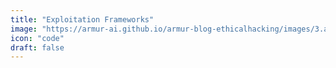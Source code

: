 ```yaml
---
title: "Exploitation Frameworks"
image: "https://armur-ai.github.io/armur-blog-ethicalhacking/images/3.avif"
icon: "code"
draft: false
---
```


